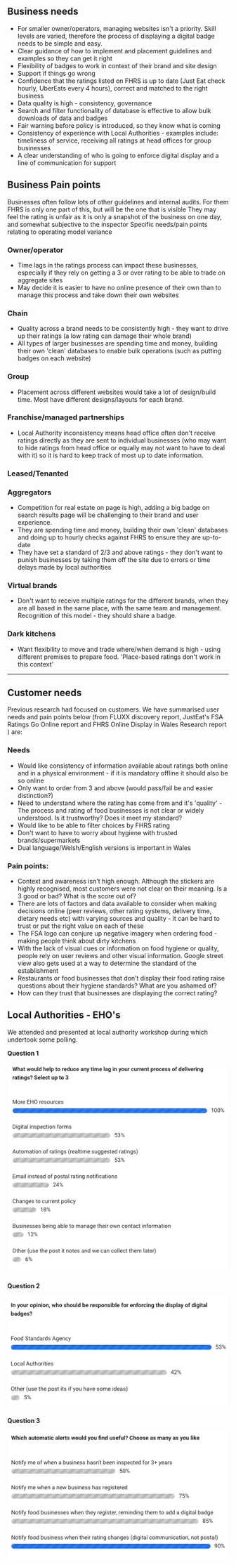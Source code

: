 ## Business needs
* For smaller owner/operators, managing websites isn't a priority. Skill levels are varied, therefore the process of displaying a digital badge needs to be simple and easy. 
* Clear guidance of how to implement and placement guidelines and examples so they can get it right
* Flexibility of badges to work in context of their brand and site design
* Support if things go wrong 
* Confidence that the ratings listed on FHRS is up to date (Just Eat check hourly, UberEats every 4 hours), correct and matched to the right business
* Data quality is high - consistency, governance
* Search and filter functionality of database is effective to allow bulk downloads of data and badges
* Fair warning before policy is introduced, so they know what is coming
* Consistency of experience with Local Authorities - examples include: timeliness of service, receiving all ratings at head offices for group businesses
* A clear understanding of who is going to enforce digital display and a line of communication for support

## Business Pain points
Businesses often follow lots of other guidelines and internal audits. For them FHRS is only one part of this, but will be the one that is visible
They may feel the rating is unfair as it is only a snapshot of the business on one day, and somewhat subjective to the inspector
Specific needs/pain points relating to operating model variance
### Owner/operator 
* Time lags in the ratings process can impact these businesses, especially if they rely on getting a 3 or over rating to be able to trade on aggregate sites
* May decide it is easier to have no online presence of their own than to manage this process and take down their own websites
### Chain 
* Quality across a brand needs to be consistently high - they want to drive up their ratings (a low rating can damage their whole brand)
* All types of larger businesses are spending time and money, building their own 'clean' databases to enable bulk operations (such as putting badges on each website)
### Group
* Placement across different websites would take a lot of design/build time. Most have different designs/layouts for each brand.
### Franchise/managed partnerships 
* Local Authority inconsistency means head office often don't receive ratings directly as they are sent to individual businesses (who may want to hide ratings from head office or equally may not want to have to deal with it) so it is hard to keep track of most up to date information.
### Leased/Tenanted 
### Aggregators 
* Competition for real estate on page is high, adding a big badge on search results page will be challenging to their brand and user experience.
* They are spending time and money, building their own 'clean' databases and doing up to hourly checks against FHRS to ensure they are up-to-date
* They have set a standard of 2/3 and above ratings - they don't want to punish businesses by taking them off the site due to errors or time delays made by local authorities
### Virtual brands 
* Don't want to receive multiple ratings for the different brands, when they are all based in the same place, with the same team and management. Recognition of this model - they should share a badge.
### Dark kitchens 
* Want flexibility to move and trade where/when demand is high - using different premises to prepare food. 'Place-based ratings don't work in this context'


***


## Customer needs
Previous research had focused on customers. We have summarised user needs and pain points below (from FLUXX discovery report, JustEat's FSA Ratings Go Online report and FHRS Online Display in Wales
Research report ) are:

### Needs
* Would like consistency of information available about ratings both online and in a physical environment - if it is mandatory offline it should also be so online
* Only want to order from 3 and above (would pass/fail be and easier distinction?)
* Need to understand where the rating has come from and it's 'quality' - The process and rating of food businesses is not clear or widely understood. Is it trustworthy? Does it meet my standard?
* Would like to be able to filter choices by FHRS rating
* Don't want to have to worry about hygiene with trusted brands/supermarkets
* Dual language/Welsh/English versions is important in Wales

### Pain points: 
* Context and awareness isn't high enough. Although the stickers are highly recognised, most customers were not clear on their meaning. Is a 3 good or bad? What is the score out of? 
* There are lots of factors and data available to consider when making decisions online (peer reviews, other rating systems, delivery time, dietary needs etc) with varying sources and quality - it can be hard to trust or put the right value on each of these
* The FSA logo can conjure up negative imagery when ordering food - making people think about dirty kitchens
* With the lack of visual cues or information on food hygiene or quality, people rely on user reviews and other visual information. Google street view also gets used at a way to determine the standard of the establishment
* Restaurants or food businesses that don’t display their food rating raise questions about their hygiene standards? What are you ashamed of?
* How can they trust that businesses are displaying the correct rating?

## Local Authorities - EHO's

We attended and presented at local authority workshop during which undertook some polling.

**Question 1**

![Uploaded file](uploads/Screenshot_2020-02-28_at_15.08.01.png)

**Question 2**

![Uploaded file](uploads/Screenshot_2020-02-28_at_15.09.22.png)

**Question 3**

![Uploaded file](uploads/Screenshot_2020-02-28_at_15.09.30.png)

